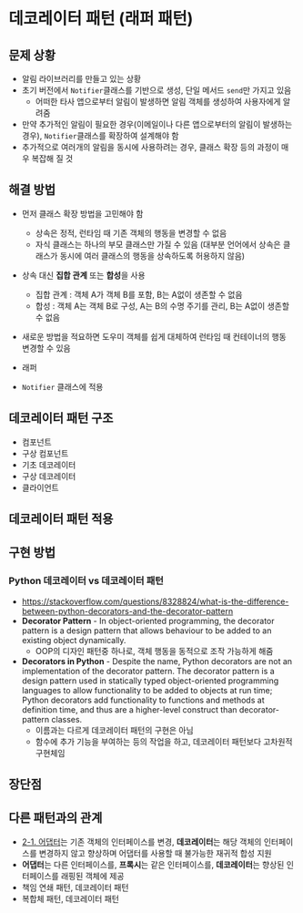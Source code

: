 # 데코레이터 패턴 (래퍼 패턴)
## 문제 상황
- 알림 라이브러리를 만들고 있는 상황
- 초기 버전에서 `Notifier`클래스를 기반으로 생성, 단일 메서드 `send`만 가지고 있음
	- 어떠한 타사 앱으로부터 알림이 발생하면 알림 객체를 생성하여 사용자에게 알려줌
- 만약 추가적인 알림이 필요한 경우(이메일이나 다른 앱으로부터의 알림이 발생하는 경우), `Notifier`클래스를 확장하여 설계해야 함
- 추가적으로 여러개의 알림을 동시에 사용하려는 경우, 클래스 확장 등의 과정이 매우 복잡해 질 것

## 해결 방법
- 먼저 클래스 확장 방법을 고민해야 함
	- 상속은 정적, 런타임 때 기존 객체의 행동을 변경할 수 없음
	- 자식 클래스는 하나의 부모 클래스만 가질 수 있음 (대부분 언어에서 상속은 클래스가 동시에 여러 클래스의 행동을 상속하도록 허용하지 않음)
- 상속 대신 **집합 관계** 또는 **합성**을 사용
	- 집합 관계 : 객체 A가 객체 B를 포함, B는 A없이 생존할 수 없음
	- 합성 : 객체 A는 객체 B로 구성, A는 B의 수명 주기를 관리, B는 A없이 생존할 수 없음
- 새로운 방법을 적요하면 도우미 객체를 쉽게 대체하여 런타임 때 컨테이너의 행동 변경할 수 있음

- 래퍼

- `Notifier` 클래스에 적용

## 데코레이터 패턴 구조

- 컴포넌트
- 구상 컴포넌트
- 기초 데코레이터
- 구상 데코레이터
- 클라이언트

## 데코레이터 패턴 적용

## 구현 방법


### Python 데코레이터 vs 데코레이터 패턴
- https://stackoverflow.com/questions/8328824/what-is-the-difference-between-python-decorators-and-the-decorator-pattern
- **Decorator Pattern** - In object-oriented programming, the decorator pattern is a design pattern that allows behaviour to be added to an existing object dynamically. 
	- OOP의 디자인 패턴중 하나로, 객체 행동을 동적으로 조작 가능하게 해줌
- **Decorators in Python** - Despite the name, Python decorators are not an implementation of the decorator pattern. The decorator pattern is a design pattern used in statically typed object-oriented programming languages to allow functionality to be added to objects at run time; Python decorators add functionality to functions and methods at definition time, and thus are a higher-level construct than decorator-pattern classes.
	- 이름과는 다르게 데코레이터 패턴의 구현은 아님
	- 함수에 추가 기능을 부여하는 등의 작업을 하고, 데코레이터 패턴보다 고차원적 구현체임

## 장단점

## 다른 패턴과의 관계
- [2-1. 어댑터](2-1.%20어댑터.md)는 기존 객체의 인터페이스를 변경, **데코레이터**는 해당 객체의 인터페이스를 변경하지 않고 향상하며 어댑터를 사용할 때 불가능한 재귀적 합성 지원
- **어댑터**는 다른 인터페이스를, **프록시**는 같은 인터페이스를, **데코레이터**는 향상된 인터페이스를 래핑된 객체에 제공
- 책임 연쇄 패턴, 데코레이터 패턴
- 복합체 패턴, 데코레이터 패턴